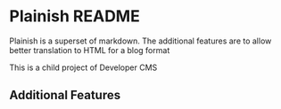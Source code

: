 # Plainish README
Plainish is a superset of markdown.
The additional features are to allow better translation to HTML for a blog format

This is a child project of Developer CMS

## Additional Features

